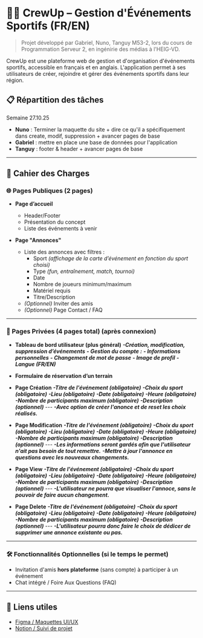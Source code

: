 # 🏃‍♂️ CrewUp – Gestion d'Événements Sportifs (FR/EN)

> Projet développé par Gabriel, Nuno, Tanguy M53-2, lors du cours de Programmation Serveur 2, en ingénirie des médias à l'HEIG-VD.

CrewUp est une plateforme web de gestion et d'organisation d'événements sportifs, accessible en français et en anglais. L'application permet à ses utilisateurs de créer, rejoindre et gérer des événements sportifs dans leur région.

## 📋 Répartition des tâches

Semaine 27.10.25

- **Nuno** : Terminer la maquette du site +  dire ce qu'il a spécifiquement dans create, modif, suppression + avancer pages de base
- **Gabriel** : mettre en place une base de données pour l'application
- **Tanguy** : footer & header + avancer pages de base  


---

## 📄 Cahier des Charges

### 🌐 Pages Publiques (2 pages)

- **Page d’accueil**
  - Header/Footer
  - Présentation du concept
  - Liste des événements à venir

- **Page "Annonces"**
  - Liste des annonces avec filtres :
    - Sport *(affichage de la carte d’événement en fonction du sport choisi)*
    - Type *(fun, entraînement, match, tournoi)*
    - Date
    - Nombre de joueurs minimum/maximum
    - Matériel requis
    - Titre/Description
  - *(Optionnel)* Inviter des amis
  - *(Optionnel)* Page Contact / FAQ

---

### 🔐 Pages Privées (4 pages total) (après connexion)

- **Tableau de bord utilisateur (plus général)**
        ***-Création, modification, suppression d’événements***
        ***- Gestion du compte :***
            ***- Informations personnelles***
            ***- Changement de mot de passe***
            ***- Image de profil***
            ***- Langue (FR/EN)***

- **Formulaire de réservation d’un terrain**

- **Page Création**
        ***-Titre de l'événement (obligatoire)***
        ***-Choix du sport (obligatoire)***
        ***-Lieu (obligatoire)***
        ***-Date (obligatoire)***
        ***-Heure (obligatoire)***
        ***-Nombre de participants maximum (obligatoire)***
        ***-Description (optionnel)***
        ---
        ***-Avec option de créer l'anonce et de reset les choix réalisés.***

- **Page Modification**
        ***-Titre de l'événement (obligatoire)***
        ***-Choix du sport (obligatoire)***
        ***-Lieu (obligatoire)***
        ***-Date (obligatoire)***
        ***-Heure (obligatoire)***
        ***-Nombre de participants maximum (obligatoire)***
        ***-Description (optionnel)***
        ---
        ***-Les informations seront gardés afin que l'utilisateur n'ait pas besoin de tout remettre.***
        ***-Mettre à jour l'annonce en questions avec les nouveaux changements.***

- **Page View**
        ***-Titre de l'événement (obligatoire)***
        ***-Choix du sport (obligatoire)***
        ***-Lieu (obligatoire)***
        ***-Date (obligatoire)***
        ***-Heure (obligatoire)***
        ***-Nombre de participants maximum (obligatoire)***
        ***-Description (optionnel)***
        ---
        ***-L'utilisateur ne pourra que visualiser l'annoce, sans le pouvoir de faire aucun changement.***

- **Page Delete**
        ***-Titre de l'événement (obligatoire)***
        ***-Choix du sport (obligatoire)***
        ***-Lieu (obligatoire)***
        ***-Date (obligatoire)***
        ***-Heure (obligatoire)***
        ***-Nombre de participants maximum (obligatoire)***
        ***-Description (optionnel)***
        ---
        ***-L'utilisateur pourra donc faire le choix de dédicer de supprimer une annonce existante ou pas.***


---

### 🛠️ Fonctionnalités Optionnelles (si le temps le permet)

- Invitation d'amis **hors plateforme** (sans compte) à participer à un événement
- Chat intégré / Foire Aux Questions (FAQ)

---

## 🔗 Liens utiles

- [Figma / Maquettes UI/UX](https://www.figma.com/design/GBVyr8XimXcI81jz8sVaxA/TeamUp-Maquette?node-id=0-1&t=7iepslXIBDtJJwVn-1)
- [Notion / Suivi de projet](https://www.notion.so/27e72db9f84980878778e7631257d2f2?v=27e72db9f84981bf97ba000c4ff9ad7e&source=copy_link)

